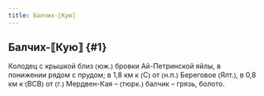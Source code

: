 ```yaml
---
title: Балчих-⟦Кую⟧
---
```

## Балчих-⟦Кую⟧ {#1}

Колодец с крышкой близ ⦅юж.⦆ бровки Ай-Петринской яйлы, в понижении рядом с прудом; в 1,8 км к ⦅С⦆ от ⦅н.п.⦆ Береговое ⦅Ялт.⦆, в 0,8 км к ⦅ВСВ⦆ от ⦅г.⦆ Мердвен-Кая – ⦅тюрк.⦆ балчик – грязь, болото.
